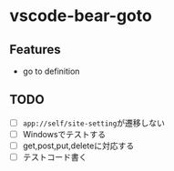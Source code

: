 # vscode-bear-goto

## Features
- go to definition

## TODO
- [ ] `app://self/site-setting`が遷移しない
- [ ] Windowsでテストする
- [ ] get,post,put,deleteに対応する
- [ ] テストコード書く